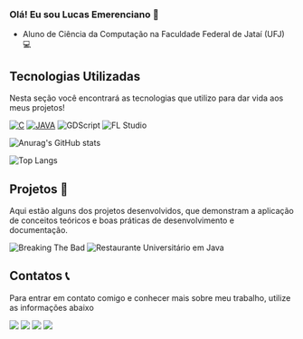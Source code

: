 ### Olá! Eu sou Lucas Emerenciano 👋
- Aluno de Ciência da Computação na Faculdade Federal de Jataí (UFJ) 💻

## Tecnologias Utilizadas

Nesta seção você encontrará as tecnologias que utilizo para dar vida aos meus projetos!

[![C](https://img.shields.io/badge/C-00599C?style=for-the-badge&logo=c&logoColor=white)]()
[![JAVA](https://img.shields.io/badge/Java-ED8B00?style=for-the-badge&logo=openjdk&logoColor=white)]()
![GDScript](https://img.shields.io/badge/GDScript-478CBF?style=for-the-badge&logo=gdscript&logoColor=white)
![FL Studio](https://img.shields.io/badge/FL_Studio-000000?style=for-the-badge&logo=fl-studio&logoColor=white)

![Anurag's GitHub stats](https://github-readme-stats.vercel.app/api?username=EmerencianoJPG&show_icons=true&theme=transparent&cache_bust=true)

![Top Langs](https://github-readme-stats.vercel.app/api/top-langs/?username=EmerencianoJPG&layout=compact&theme=transparent&cache_bust=true)

## Projetos 📄

Aqui estão alguns dos projetos desenvolvidos, que demonstram a aplicação de conceitos teóricos e boas práticas de desenvolvimento e documentação.

![Breaking The Bad](https://github-readme-stats.vercel.app/api/pin/?username=EmerencianoJPG&repo=Breaking-the-Bad&theme=transparent&cache_bust=true)
![Restaurante Universitário em Java](https://github-readme-stats.vercel.app/api/pin/?username=EmerencianoJpg&repo=Restaurante-Universitario-Com-Builder&theme=transparent&cache_bust=true)

## Contatos 📞

Para entrar em contato comigo e conhecer mais sobre meu trabalho, utilize as informações abaixo

<div> 
  
  <a href="https://www.linkedin.com/in/LucasEmerenciano/" target="_blank"><img src="https://img.shields.io/badge/-LinkedIn-%230077B5?style=for-the-badge&logo=linkedin&logoColor=white" target="_blank"></a>
  <a href="https://instagram.com/lucasemerenciano12" target="_blank"><img src="https://img.shields.io/badge/-Instagram-%23E4405F?style=for-the-badge&logo=instagram&logoColor=white" target="_blank"></a>
  <a href="https://t.me/LucasEmerenciano" target="_blank"><img src="https://img.shields.io/badge/Telegram-2CA5E0?style=for-the-badge&logo=telegram&logoColor=white" target="_blank"></a> 
  <a href = "mailto:lucasemerenciano12@gmail.com"><img src="https://img.shields.io/badge/-Gmail-%23333?style=for-the-badge&logo=gmail&logoColor=white" target="_blank"></a>

   </div>

